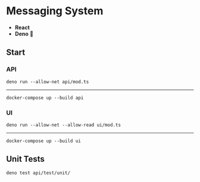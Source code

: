 #  **Messaging System**
- **React**
- **Deno** 🦕

## **Start**
### **API**
    deno run --allow-net api/mod.ts
---
    docker-compose up --build api

### **UI**
    deno run --allow-net --allow-read ui/mod.ts
---
    docker-compose up --build ui


## **Unit Tests**
    deno test api/test/unit/
